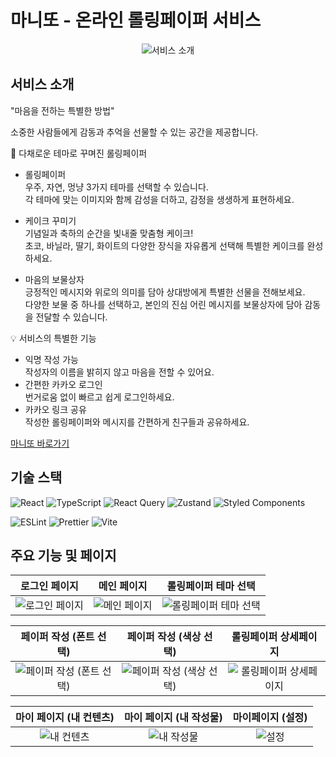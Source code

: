 # 마니또 - 온라인 롤링페이퍼 서비스

<p align="center">
<img alt="서비스 소개" src="https://github.com/user-attachments/assets/f6b76814-5866-4bcf-979d-d7b8fcd13118">
</p>

## 서비스 소개

"마음을 전하는 특별한 방법"

소중한 사람들에게 감동과 추억을 선물할 수 있는 공간을 제공합니다.

🎨 다채로운 테마로 꾸며진 롤링페이퍼

- 롤링페이퍼
  </br>
  우주, 자연, 멍냥 3가지 테마를 선택할 수 있습니다.
  </br>
  각 테마에 맞는 이미지와 함께 감성을 더하고, 감정을 생생하게 표현하세요.

- 케이크 꾸미기
  </br>
  기념일과 축하의 순간을 빛내줄 맞춤형 케이크!
  <br/>
  초코, 바닐라, 딸기, 화이트의 다양한 장식을 자유롭게 선택해 특별한 케이크를 완성하세요.

- 마음의 보물상자
  </br>
  긍정적인 메시지와 위로의 의미를 담아 상대방에게 특별한 선물을 전해보세요.
  <br/>
  다양한 보물 중 하나를 선택하고, 본인의 진심 어린 메시지를 보물상자에 담아 감동을 전달할 수 있습니다.

💡 서비스의 특별한 기능

- 익명 작성 가능
  <br/>
  작성자의 이름을 밝히지 않고 마음을 전할 수 있어요.
  <br/>
- 간편한 카카오 로그인
  <br/>
  번거로움 없이 빠르고 쉽게 로그인하세요.
  <br/>
- 카카오 링크 공유
  <br/>
  작성한 롤링페이퍼와 메시지를 간편하게 친구들과 공유하세요.

[마니또 바로가기](https://www.manito.my/)

## 기술 스택

![React](https://img.shields.io/badge/react-%2320232a.svg?style=for-the-badge&logo=react&logoColor=%2361DAFB)
![TypeScript](https://img.shields.io/badge/typescript-%23007ACC.svg?style=for-the-badge&logo=typescript&logoColor=white)
![React Query](https://img.shields.io/badge/-React%20Query-FF4154?style=for-the-badge&logo=react%20query&logoColor=white)
![Zustand](https://img.shields.io/badge/zustand-orange?style=for-the-badge&logo=zustand&logoColor=white)
![Styled Components](https://img.shields.io/badge/styled--components-DB7093?style=for-the-badge&logo=styled-components&logoColor=white)

![ESLint](https://img.shields.io/badge/ESLint-4B3263?style=for-the-badge&logo=eslint&logoColor=white)
![Prettier](https://img.shields.io/badge/prettier-%23F7B93E.svg?style=for-the-badge&logo=prettier&logoColor=black)
![Vite](https://img.shields.io/badge/vite-%23646CFF.svg?style=for-the-badge&logo=vite&logoColor=white)

## 주요 기능 및 페이지

|                                           로그인 페이지                                           |                                           메인 페이지                                           |                                           롤링페이퍼 테마 선택                                           |
| :-----------------------------------------------------------------------------------------------: | :---------------------------------------------------------------------------------------------: | :------------------------------------------------------------------------------------------------------: |
| ![로그인 페이지](https://github.com/user-attachments/assets/67b49b3c-8eec-4bc6-b1ba-5f42127f5e1b) | ![메인 페이지](https://github.com/user-attachments/assets/138d59c7-3434-4c0d-a185-179ceab638c0) | ![롤링페이퍼 테마 선택](https://github.com/user-attachments/assets/0cf1ade2-35f8-446c-bc2e-29070843036a) |

|                                           페이퍼 작성 (폰트 선택)                                           |                                           페이퍼 작성 (색상 선택)                                           |                                           롤링페이퍼 상세페이지                                           |
| :---------------------------------------------------------------------------------------------------------: | :---------------------------------------------------------------------------------------------------------: | :-------------------------------------------------------------------------------------------------------: |
| ![페이퍼 작성 (폰트 선택)](https://github.com/user-attachments/assets/43346ae1-ab6d-4e65-afb5-85a815ae6bfc) | ![페이퍼 작성 (색상 선택)](https://github.com/user-attachments/assets/424dd2de-ba82-4394-b8fe-c8f96ca74949) | ![롤링페이퍼 상세페이지](https://github.com/user-attachments/assets/f924af91-5615-4dc7-8045-b9fe98864674) |

|                                    마이 페이지 (내 컨텐츠)                                    |                                    마이 페이지 (내 작성물)                                    |                                    마이페이지 (설정)                                     |
| :-------------------------------------------------------------------------------------------: | :-------------------------------------------------------------------------------------------: | :--------------------------------------------------------------------------------------: |
| ![내 컨텐츠](https://github.com/user-attachments/assets/5aafd625-aa28-4a39-bfa1-448ef28f1228) | ![내 작성물](https://github.com/user-attachments/assets/222086b9-7ac0-4165-970c-8828b2754c75) | ![설정](https://github.com/user-attachments/assets/0b614afb-3ff7-4769-94fb-483eca9a3dd1) |
